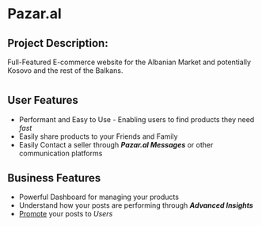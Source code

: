 # **Pazar.al**

## Project Description:

Full-Featured E-commerce website for the Albanian Market and potentially Kosovo and the rest of the Balkans.

#

## User Features

- Performant and Easy to Use - Enabling users to find products they need _fast_
- Easily share products to your Friends and Family
- Easily Contact a seller through **_Pazar.al Messages_** or other communication platforms

## Business Features

- Powerful Dashboard for managing your products
- Understand how your posts are performing through **_Advanced Insights_**
- [Promote](https://www.notion.so/Promotion-05e4404bfec84bf9b876b17efbd9467b) your posts to _Users_
